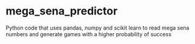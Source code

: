 # mega_sena_predictor
Python code that uses pandas, numpy and scikit learn to read mega sena numbers and generate games with a higher probability of success
